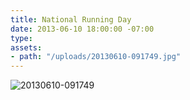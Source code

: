 ```yaml
---
title: National Running Day
date: 2013-06-10 18:00:00 -07:00
type: 
assets:
- path: "/uploads/20130610-091749.jpg"
---
```


![20130610-091749](/uploads/20130610-091749.jpg)
